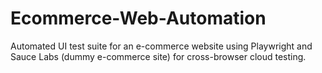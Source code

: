 # Ecommerce-Web-Automation
Automated UI test suite for an e-commerce website using Playwright and Sauce Labs (dummy e-commerce site) for cross-browser cloud testing.
